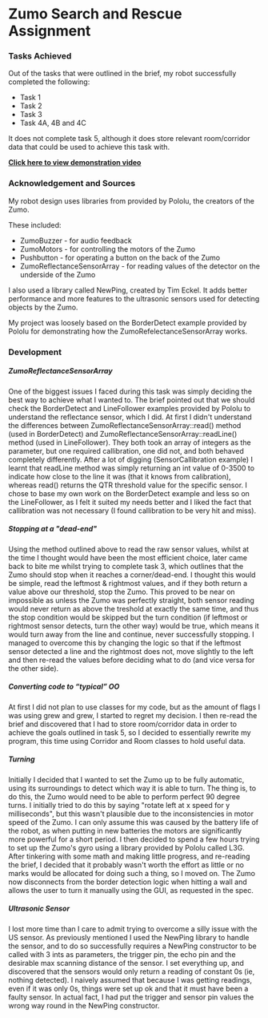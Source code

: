 # Zumo Search and Rescue Assignment
### Tasks Achieved
Out of the tasks that were outlined in the brief, my robot successfully completed the following:
- Task 1
- Task 2
- Task 3
- Task 4A, 4B and 4C

It does not complete task 5, although it does store relevant room/corridor data that could be used to achieve this task with. 

[**Click here to view demonstration video**](https://www.youtube.com/watch?v=NTTpULcHOJQ)

### Acknowledgement and Sources

My robot design uses libraries from provided by Pololu, the creators of the Zumo. 

These included:

- ZumoBuzzer - for audio feedback	
-	ZumoMotors - for controlling the motors of the Zumo
- Pushbutton - for operating a button on the back of the Zumo
- ZumoReflectanceSensorArray - for reading values of the detector on the underside of the Zumo	

I also used a library called NewPing, created by Tim Eckel. It adds better performance and more features to the ultrasonic sensors used for detecting objects by the Zumo.

My project was loosely based on the BorderDetect example provided by Pololu for demonstrating how the ZumoRefelectanceSensorArray works.

### Development

##### ZumoReflectanceSensorArray
One of the biggest issues I faced during this task was simply deciding the best way to achieve what I wanted to. The brief pointed out that we should check the BorderDetect and LineFollower examples provided by Pololu to understand the reflectance sensor, which I did. At first I didn't understand the differences between ZumoReflectanceSensorArray::read() method (used in BorderDetect) and ZumoReflectanceSensorArray::readLine() method (used in LineFollower). They both took an array of integers as the parameter, but one required callibration, one did not, and both behaved completely differently. After a lot of digging (SensorCallibration example) I learnt that readLine method was simply returning an int value of 0-3500 to indicate how close to the line it was (that it knows from calibration), whereas read() returns the QTR threshold value for the specific sensor. 
I chose to base my own work on the BorderDetect example and less so on the LineFollower, as I felt it suited my needs better and I liked the fact that callibration was not necessary (I found callibration to be very hit and miss).

##### Stopping at a "dead-end"
Using the method outlined above to read the raw sensor values, whilst at the time I thought would have been the most efficient choice, later came back to bite me whilst trying to complete task 3, which outlines that the Zumo should stop when it reaches a corner/dead-end. I thought this would be simple, read the leftmost & rightmost values, and if they both return a value above our threshold, stop the Zumo. This proved to be near on impossible as unless the Zumo was perfectly straight, both sensor reading would never return as above the treshold at exactly the same time, and thus the stop condition would be skipped but the turn condition (if leftmost or rightmost sensor detects, turn the other way) would be true, which means it would turn away from the line and continue, never successfully stopping. I managed to overcome this by changing the logic so that if the leftmost sensor detected a line and the rightmost does not, move slightly to the left and then re-read the values before deciding what to do (and vice versa for the other side).

##### Converting code to “typical” OO
At first I did not plan to use classes for my code, but as the amount of flags I was using grew and grew, I started to regret my decision. I then re-read the brief and discovered that I had to store room/corridor data in order to achieve the goals outlined in task 5, so I decided to essentially rewrite my program, this time using Corridor and Room classes to hold useful data. 

##### Turning
Initially I decided that I wanted to set the Zumo up to be fully automatic, using its surroundings to detect which way it is able to turn. The thing is, to do this, the Zumo would need to be able to perform perfect 90 degree turns. I initially tried to do this by saying "rotate left at x speed for y milliseconds", but this wasn't plausible due to the inconsistencies in motor speed of the Zumo. I can only assume this was caused by the battery life of the robot, as when putting in new batteries the motors are significantly more powerful for a short period.
 I then decided to spend a few hours trying to set up the Zumo's gyro using a library provided by Pololu called L3G. After tinkering with some math and making little progress, and re-reading the brief, I decided that it probably wasn't worth the effort as little or no marks would be allocated for doing such a thing, so I moved on.
The Zumo now disconnects from the border detection logic when hitting a wall and allows the user to turn it manually using the GUI, as requested in the spec.

##### Ultrasonic Sensor
I lost more time than I care to admit trying to overcome a silly issue with the US sensor. As previously mentioned I used the NewPing library to handle the sensor, and to do so successfully requires a NewPing constructor to be called with 3 ints as parameters, the trigger pin, the echo pin and the desirable max scanning distance of the sensor. I set everything up, and discovered that the sensors would only return a reading of constant 0s (ie, nothing detected). I naively assumed that because I was getting readings, even if it was only 0s, things were set up ok and that it must have been a faulty sensor. In actual fact, I had put the trigger and sensor pin values the wrong way round in the NewPing constructor. 
